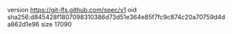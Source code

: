 version https://git-lfs.github.com/spec/v1
oid sha256:d845428f1807098310386d73d51e364e85f7fc9c874c20a70759d4da862d1e96
size 17090
